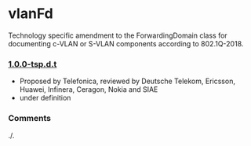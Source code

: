 # vlanFd
Technology specific amendment to the ForwardingDomain class for documenting c-VLAN or S-VLAN components according to 802.1Q-2018.

### [1.0.0-tsp.d.t](../../tree/tsp)
- Proposed by Telefonica, reviewed by Deutsche Telekom, Ericsson, Huawei, Infinera, Ceragon, Nokia and SIAE
- under definition

### Comments
./.
